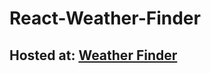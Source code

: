 # React-Weather-Finder

## Hosted at: [Weather Finder](https://ucwealth.github.io/React-Weather-Finder/)